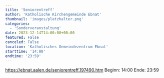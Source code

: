 ```yaml
---
title: 'Seniorentreff'
author: 'Katholische Kirchengemeinde Ebnat'
thumbnail: 'images/platzhalter.png'
categories:
  - 'Sonderveranstaltung'
date: 2023-12-14T14:00:00+00:00
featured: False
canceled: False
location: 'Katholisches Gemeindezentrum Ebnat'
starttime: '14:00'
endtime: '23:59'
---
```

https://ebnat.aalen.de/seniorentreff.197490.htm
Beginn: 14:00
 Ende: 23:59